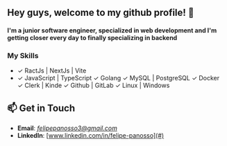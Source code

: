 ## Hey guys, welcome to my github profile! 👋
#### I'm a junior software engineer, specialized in web development and I'm getting closer every day to finally specializing in backend

### My Skills 

- ✓ RactJs | NextJs | Vite
- ✓ JavaScript | TypeScript 
✓ Golang 
✓ MySQL | PostgreSQL 
✓ Docker 
✓ Clerk | Kinde 
✓ Github | GitLab 
✓ Linux | Windows 

## 📫 Get in Touch  
-  **Email**: *felipepanosso3@gmail.com*  
-  **LinkedIn**: [www.linkedin.com/in/felipe-panosso](#)  

